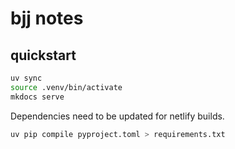 # bjj notes

## quickstart

```bash
uv sync
source .venv/bin/activate
mkdocs serve
```

Dependencies need to be updated for netlify builds.

```bash
uv pip compile pyproject.toml > requirements.txt
```
